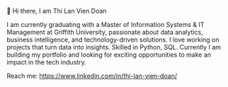 👋 Hi there, I am Thi Lan Vien Doan

I am currently graduating with a Master of Information Systems & IT Management at Griffith University, passionate about data analytics, business intelligence, and technology-driven solutions. I love working on projects that turn data into insights. Skilled in Python, SQL. Currently I am building my portfolio and looking for exciting opportunities to make an impact in the tech industry.

Reach me: https://www.linkedin.com/in/thi-lan-vien-doan/
